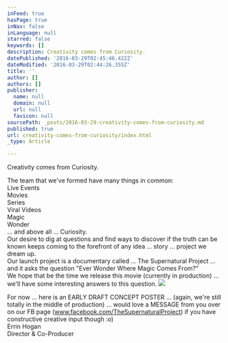 ```yaml
---
inFeed: true
hasPage: true
inNav: false
inLanguage: null
starred: false
keywords: []
description: Creativity comes from Curiosity.
datePublished: '2016-03-29T02:45:46.422Z'
dateModified: '2016-03-29T02:44:26.355Z'
title: ''
author: []
authors: []
publisher:
  name: null
  domain: null
  url: null
  favicon: null
sourcePath: _posts/2016-03-29-creativity-comes-from-curiosity.md
published: true
url: creativity-comes-from-curiosity/index.html
_type: Article

---
```

Creativity comes from Curiosity.

The team that we've formed have many things in common:  
Live Events  
Movies  
Series  
Viral Videos  
Magic  
Wonder  
... and above all ... Curiosity.  
Our desire to dig at questions and find ways to discover if the truth can be known keeps coming to the forefront of any idea ... story ... project we dream up.  
Our launch project is a documentary called ... The Supernatural Project ... and it asks the question "Ever Wonder Where Magic Comes From?"  
We hope that be the time we release this movie (currently in production) ... we'll have some interesting answers to this question.
![](https://the-grid-user-content.s3-us-west-2.amazonaws.com/731566b0-ebde-433d-a156-bd7b573fa6e4.png)

For now ... here is an EARLY DRAFT CONCEPT POSTER ... (again, we're still totally in the middle of production) ... would love a MESSAGE from you over on our FB page (www.facebook.com/TheSupernaturalProject)  if you have constructive creative input though :o)  
Errin Hogan  
Director & Co-Producer